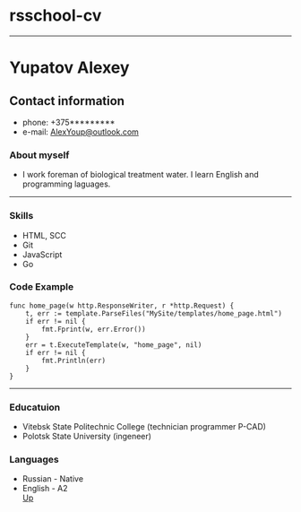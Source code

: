 # rsschool-cv
--- 
<a id="anchor"></a>
# Yupatov Alexey
## Contact information

* phone: +375********* 
* e-mail: AlexYoup@outlook.com
   
### About myself

* I work foreman of biological treatment water. I learn English and programming laguages.
---
### Skills
* HTML, SCC
* Git
* JavaScript
* Go  

### Code Example
```
func home_page(w http.ResponseWriter, r *http.Request) {
	t, err := template.ParseFiles("MySite/templates/home_page.html")
	if err != nil {
		fmt.Fprint(w, err.Error())
	}
	err = t.ExecuteTemplate(w, "home_page", nil)
	if err != nil {
		fmt.Println(err)
	}
}
```
---
### Educatuion
* Vitebsk State Politechnic College (technician programmer P-CAD) 
* Polotsk State University (ingeneer)
### Languages
* Russian - Native
* English - A2 <br>
[Up](#anchor)
